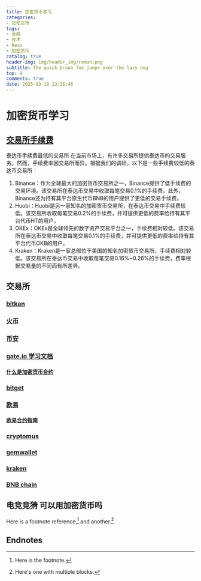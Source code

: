 ```yaml
---
title: 加密货币学习
categories:
- 加密货币
tags:
- 金融
- 技术
- Hexo
- 加密货币
catalog: true
header-img: img/header_img/roman.png
subtitle: The quick brown fox jumps over the lazy dog
top: 9
comments: true
date: 2025-03-18 13:26:46
---
```


# 加密货币学习

## [交易所手续费](https://www.528btc.com/tk/1688961172104610.html)

泰达币手续费最低的交易所
在当前市场上，有许多交易所提供泰达币的交易服务。然而，手续费率因交易所而异。根据我们的调研，以下是一些手续费较低的泰达币交易所：

1. Binance：作为全球最大的加密货币交易所之一，Binance提供了低手续费的交易环境。该交易所在泰达币交易中收取每笔交易0.1%的手续费。此外，Binance还为持有其平台原生代币BNB的用户提供了更低的交易手续费。 
2. Huobi：Huobi是另一家知名的加密货币交易所，在泰达币交易中手续费较低。该交易所收取每笔交易0.2%的手续费，并可提供更低的费率给持有其平台代币HT的用户。 
3. OKEx：OKEx是全球领先的数字资产交易平台之一，手续费相对较低。该交易所在泰达币交易中收取每笔交易0.1%的手续费，并可提供更低的费率给持有其平台代币OKB的用户。 
4. Kraken：Kraken是一家总部位于美国的知名加密货币交易所，手续费相对较低。该交易所在泰达币交易中收取每笔交易0.16%~0.26%的手续费，费率根据交易量的不同而有所差异。

## 交易所

### [bitkan](https://bitkan.com/zh)

### [火币](https://www.htx.com.pk/zh-cn/)

### [币安](https://www.binance.com/)


### [gate.io 学习文档](https://www.gate.io/zh/futures/trading-guide-for-beginners)

#### [什么是加密货币合约](https://www.gate.io/zh/learn/course/gateio-contracts-trading-guide-a-must-read-for-newbies)



### [bitget](https://www.bitget.com/zh-TC/)

### [欧易](https://www.okx.com/zh-hans)

#### [欧易合约指南](https://www.okx.com/zh-hans/learn)

### [cryptomus](https://cryptomus.com/zh)

### [gemwallet](https://gemwallet.com/zh-cn/usdt-wallet/)

### [kraken](https://www.kraken.com/zh-cn)

### [BNB chain](https://www.bnbchain.org/zh-CN/what-is-bnb)

#### [](https://www.120btc.com/baike/qukuai/378511109.html)



## 电竞竞猜 可以用加密货币吗


Here is a footnote reference,[^1] and another.[^longnote]

## Endnotes

[^1]: Here is the footnote.
[^longnote]: Here's one with multiple blocks.

[label]: <https://> "website title"
